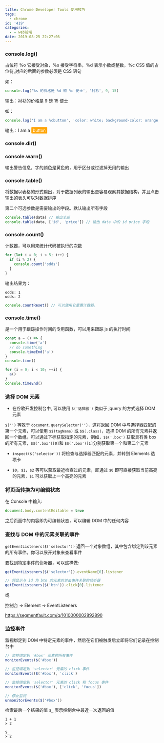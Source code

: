 ```yaml
---
title: Chrome Developer Tools 使用技巧
tags:
  - chrome
id: '419'
categories:
  - - web前端
date: 2019-08-25 22:27:03
---
```


### console.log()

占位符 %o 它接受对象，%s 接受字符串，%d 表示小数或整数，%c CSS 值的占位符,对应的后面的参数必须是 CSS 语句

如：

```js
console.log('%s 的价格是 %d 磅 %d 便士', '衬衫', 9, 15)
```

输出：衬衫的价格是 9 磅 15 便士

如：

```js
console.log('I am a %cbutton', 'color: white; background-color: orange; padding: 2px 5px; border-radius: 2px')
```

输出：I am a <span style="color: white; background-color: orange; padding: 2px 5px; border-radius: 2px">button</span>

### console.dir()

### console.warn()

输出警告信息，字的颜色是黄色的，用于区分或过滤掉无用的输出

### console.table()

将数据以表格的形式输出，对于数据列表的输出更容易观察其数据结构，并且点击输出的表头可以对数据排序

第二个可选参数是需要输出的字段。默认输出所有字段

```js
console.table(data) // 输出全部
console.table(data, ['id', 'price']) // 输出 data 中的 id price 字段
```

### console.count()

计数器，可以用来统计代码被执行的次数

```js
for (let i = 0; i < 5; i++) {
  if (i % 2) {
    console.count('odds')
  }
}
```

输出结果为：

```
odds: 1
odds: 2
```

```js
console.countReset() // 可以使用它重置计数器。
```

### console.time()

是一个用于跟踪操作时间的专用函数，可以用来跟踪 js 的执行时间

```js
const a = () => {
  console.time('a')
  // do something
  console.timeEnd('a')
}
console.time()

for (i = 0; i < 10; ++i) {
  a()
}
console.timeEnd()
```

### 选择 DOM 元素

- 在谷歌开发控制台中, 可以使用 `$('选择器')` 类似于 jquery 的方式选择 DOM 元素

`$('')` 等效于 `document.querySelector('')`，这将返回 DOM 中与选择器匹配的第一个元素，可以使用 `$$(tagName)` 或 `$$(.class)`，选择 DOM 的所有元素并返回一个数组。可以通过下标获取指定的元素，例如，`$$('.box')` 获取具有类 box 的所有元素，`$$('.box')[0]`和 `$$('.box')[1]`分别获取第一个和第二个元素

- `inspect($('selector'))` 将检查与选择器匹配的元素，并转到 Elements 选项卡

* `$0`，`$1`，`$2` 等可以获取最近检查过的元素，即通过 `$0` 即可直接获取当前高亮的元素，`$1` 可以获取上一个高亮的元素

### 将页面转换为可编辑状态

在 Console 中输入:

```js
document.body.contentEditable = true
```

之后页面中的内容即为可编辑状态，可以编辑 DOM 中的任何内容

### 查找与 DOM 中的元素关联的事件

`getEventListeners($('selector'))` 返回一个对象数组，其中包含绑定到该元素的所有事件。你可以展开对象来查看事件

要找到特定事件的侦听器，可以这样做:

```js
getEventListeners($('selector')).eventName[0].listener

// 将显示与 id 为 btn 的元素的单击事件关联的侦听器
getEventListeners($('btn')).click[0].listener
```

或

控制台 => Element => EventListeners

https://segmentfault.com/q/1010000002892890

### 监控事件

监视绑定到 DOM 中特定元素的事件，然后在它们被触发后立即将它们记录在控制台中

```js
// 监控绑定到 '#box' 元素的所有事件
monitorEvents($('#box'))

// 监控绑定到 'selector' 元素的 click 事件
monitorEvents($('#box'), 'click')

// 监控绑定到 'selector' 元素的 click 和 focus 事件
monitorEvents($('#box'), ['click', 'focus'])

// 停止监视
unmonitorEvents($('#box'))
```

检索最后一个结果的值
`$_` 表示控制台中最近一次返回的值

```
1 + 1
> 2

$_
> 2
```
